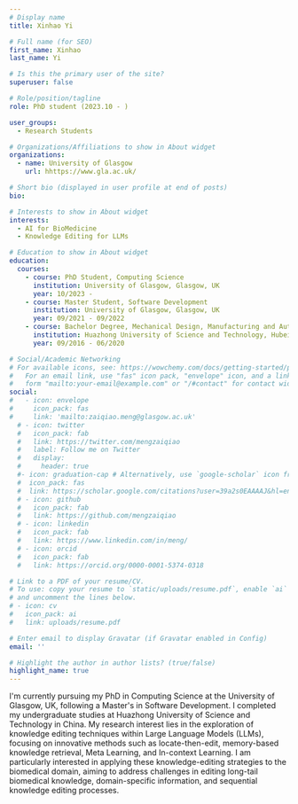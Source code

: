 ```yaml
---
# Display name
title: Xinhao Yi

# Full name (for SEO)
first_name: Xinhao
last_name: Yi

# Is this the primary user of the site?
superuser: false

# Role/position/tagline
role: PhD student (2023.10 - )

user_groups:
  - Research Students

# Organizations/Affiliations to show in About widget
organizations:
  - name: University of Glasgow
    url: hhttps://www.gla.ac.uk/

# Short bio (displayed in user profile at end of posts)
bio: 

# Interests to show in About widget
interests:
  - AI for BioMedicine
  - Knowledge Editing for LLMs

# Education to show in About widget
education:
  courses:
    - course: PhD Student, Computing Science
      institution: University of Glasgow, Glasgow, UK
      year: 10/2023 -
    - course: Master Student, Software Development
      institution: University of Glasgow, Glasgow, UK
      year: 09/2021 - 09/2022
    - course: Bachelor Degree, Mechanical Design, Manufacturing and Automation
      institution: Huazhong University of Science and Technology, Hubei, China
      year: 09/2016 - 06/2020

# Social/Academic Networking
# For available icons, see: https://wowchemy.com/docs/getting-started/page-builder/#icons
#   For an email link, use "fas" icon pack, "envelope" icon, and a link in the
#   form "mailto:your-email@example.com" or "/#contact" for contact widget.
social:
#   - icon: envelope
#     icon_pack: fas
#     link: 'mailto:zaiqiao.meng@glasgow.ac.uk'
  # - icon: twitter
  #   icon_pack: fab
  #   link: https://twitter.com/mengzaiqiao
  #   label: Follow me on Twitter
  #   display:
  #     header: true
  #- icon: graduation-cap # Alternatively, use `google-scholar` icon from `ai` icon pack
  #  icon_pack: fas
  #  link: https://scholar.google.com/citations?user=39a2s0EAAAAJ&hl=en
  # - icon: github
  #   icon_pack: fab
  #   link: https://github.com/mengzaiqiao
  # - icon: linkedin
  #   icon_pack: fab
  #   link: https://www.linkedin.com/in/meng/
  # - icon: orcid
  #   icon_pack: fab
  #   link: https://orcid.org/0000-0001-5374-0318

# Link to a PDF of your resume/CV.
# To use: copy your resume to `static/uploads/resume.pdf`, enable `ai` icons in `params.yaml`,
# and uncomment the lines below.
# - icon: cv
#   icon_pack: ai
#   link: uploads/resume.pdf

# Enter email to display Gravatar (if Gravatar enabled in Config)
email: ''

# Highlight the author in author lists? (true/false)
highlight_name: true
---
```


<!-- I obtained my Ph.D in computer science from Sun Yat-sen University (SYSU) in December 2018. -->

<!-- {{< icon name="download" pack="fas" >}} Download my {{< staticref "uploads/demo_resume.pdf" "newtab" >}}resumé{{< /staticref >}}. -->
I'm currently pursuing my PhD in Computing Science at the University of Glasgow, UK, following a Master's in Software Development. I completed my undergraduate studies at Huazhong University of Science and Technology in China. My research interest lies in the exploration of knowledge editing techniques within Large Language Models (LLMs), focusing on innovative methods such as locate-then-edit, memory-based knowledge retrieval, Meta Learning, and In-context Learning. I am particularly interested in applying these knowledge-editing strategies to the biomedical domain, aiming to address challenges in editing long-tail biomedical knowledge, domain-specific information, and sequential knowledge editing processes.